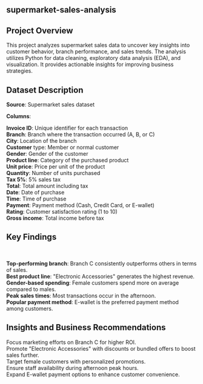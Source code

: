 ## supermarket-sales-analysis
## Project Overview
This project analyzes supermarket sales data to uncover key insights into customer behavior, branch performance, and sales trends. The analysis utilizes Python for data cleaning, exploratory data analysis (EDA), and visualization. It provides actionable insights for improving business strategies.

## Dataset Description

**Source**: Supermarket sales dataset

**Columns**: <br>

**Invoice ID**: Unique identifier for each transaction <br>
**Branch**: Branch where the transaction occurred (A, B, or C) <br>
**City**: Location of the branch <br>
**Customer** type: Member or normal customer <br>
**Gender**: Gender of the customer <br>
**Product line**: Category of the purchased product <br>
**Unit price**: Price per unit of the product <br>
**Quantity**: Number of units purchased <br>
**Tax 5%**: 5% sales tax <br>
**Total**: Total amount including tax <br>
**Date**: Date of purchase <br>
**Time**: Time of purchase <br>
**Payment**: Payment method (Cash, Credit Card, or E-wallet) <br>
**Rating**: Customer satisfaction rating (1 to 10) <br>
**Gross income**: Total income before tax <br>

## Key Findings
<br>

**Top-performing branch**: Branch C consistently outperforms others in terms of sales. <br>
**Best product line**: "Electronic Accessories" generates the highest revenue. <br>
**Gender-based spending**: Female customers spend more on average compared to males. <br>
**Peak sales times**: Most transactions occur in the afternoon. <br>
**Popular payment method**: E-wallet is the preferred payment method among customers. <br>

## Insights and Business Recommendations

Focus marketing efforts on Branch C for higher ROI. <br>
Promote "Electronic Accessories" with discounts or bundled offers to boost sales further. <br>
Target female customers with personalized promotions. <br>
Ensure staff availability during afternoon peak hours. <br>
Expand E-wallet payment options to enhance customer convenience. <br>
